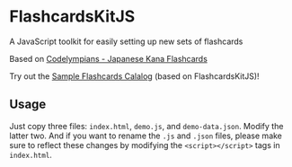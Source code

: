 # FlashcardsKitJS
A JavaScript toolkit for easily setting up new sets of flashcards

Based on [Codelympians - Japanese Kana Flashcards](https://github.com/Codelympians/Japanese-Kana-Flashcards)

Try out the [Sample Flashcards Calalog](https://github.com/Codelympians/sample-flashcards) (based on FlashcardsKitJS)!

## Usage

Just copy three files: `index.html`, `demo.js`, and `demo-data.json`. Modify the latter two. 
And if you want to rename the `.js` and `.json` files, please make sure to reflect these changes by modifying the `<script></script>` tags in `index.html`.
